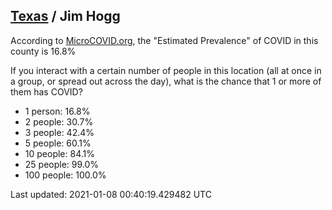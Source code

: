 
## [Texas](/united-states/texas) / Jim Hogg

According to [MicroCOVID.org](http://microcovid.org),
the "Estimated Prevalence" of COVID in this county is 16.8%

If you interact with a certain number of people in this location
(all at once in a group, or spread out across the day), what is the chance that
1 or more of them has COVID?

- 1 person: 16.8%
- 2 people: 30.7%
- 3 people: 42.4%
- 5 people: 60.1%
- 10 people: 84.1%
- 25 people: 99.0%
- 100 people: 100.0%

Last updated: 2021-01-08 00:40:19.429482 UTC

